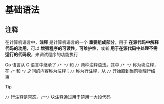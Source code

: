 # 基础语法

## 注释

在计算机语言中，**注释** 是计算机语言的一个 **重要组成部分**，用于 **在源代码中解释代码的功用**，可以 **增强程序的可读性，可维护性**，或者 **用于在源代码中处理不需运行的代码段**，来调试程序的功能执行

Go 语言从 C 语言中继承了 `/* */` 和  `//` 两种注释语法。其中 `/* */` 称为块注释，在 `/*` 和 `*/` 之间的内容称为注释；`//` 称为行注释，从 `//` 开始直到当前物理行结束

> [!tip] 
> 
> `//` 行注释是常态。`/**/` 块注释通过用于禁用一大段代码
> 




